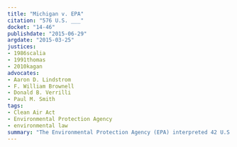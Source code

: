 ```yaml
---
title: "Michigan v. EPA"
citation: "576 U.S. ___"
docket: "14-46"
publishdate: "2015-06-29"
argdate: "2015-03-25"
justices:
- 1986scalia
- 1991thomas
- 2010kagan
advocates:
- Aaron D. Lindstrom
- F. William Brownell
- Donald B. Verrilli
- Paul M. Smith
tags:
- Clean Air Act
- Environmental Protection Agency
- environmental law
summary: "The Environmental Protection Agency (EPA) interpreted 42 U.S.C. § 7412(n)(1)(A) unreasonably when it deemed cost irrelevant to the decision to regulate emissions of hazardous air pollutants from power plants."
---
```


